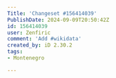 ```yaml
---
Title: 'Changeset #156414039'
PublishDate: 2024-09-09T20:50:42Z
id: 156414039
user: Zenfiric
comment: 'Add #wikidata'
created_by: iD 2.30.2
tags:
- Montenegro

---
```

